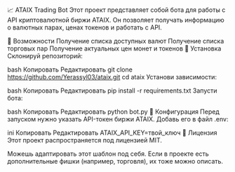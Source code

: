 📈 ATAIX Trading Bot
Этот проект представляет собой бота для работы с API криптовалютной биржи ATAIX. Он позволяет получать информацию о валютных парах, ценах токенов и работать с API.

🚀 Возможности
Получение списка доступных валют
Получение списка торговых пар
Получение актуальных цен монет и токенов
🔧 Установка
Склонируй репозиторий:

bash
Копировать
Редактировать
git clone https://github.com/Yerassyl03/ataix.git
cd ataix
Установи зависимости:

bash
Копировать
Редактировать
pip install -r requirements.txt
Запусти бота:

bash
Копировать
Редактировать
python bot.py
🔑 Конфигурация
Перед запуском нужно указать API-токен биржи ATAIX. Добавь его в файл .env:

ini
Копировать
Редактировать
ATAIX_API_KEY=твой_ключ
📜 Лицензия
Этот проект распространяется под лицензией MIT.

Можешь адаптировать этот шаблон под себя. Если в проекте есть дополнительные фишки (например, торговля), их тоже можно описать.
